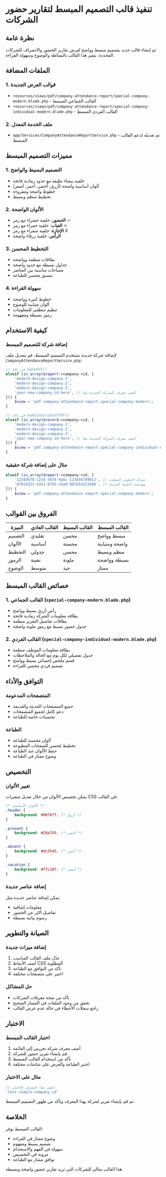 # تنفيذ قالب التصميم المبسط لتقارير حضور الشركات

## نظرة عامة
تم إنشاء قالب جديد بتصميم مبسط وواضح لعرض تقارير الحضور والانصراف للشركات المحددة. يتميز هذا القالب بالبساطة والوضوح وسهولة القراءة.

## الملفات المضافة

### 1. قوالب العرض الجديدة
- `resources/views/pdf/company-attendance-report/special-company-modern.blade.php` - القالب الجماعي المبسط
- `resources/views/pdf/company-attendance-report/special-company-individual-modern.blade.php` - القالب الفردي المبسط

### 2. ملف الخدمة المعدل
- `app/Services/CompanyAttendanceReportService.php` - تم تعديله لدعم القالب المبسط

## مميزات التصميم المبسط

### 1. التصميم البسيط والواضح
- خلفية بيضاء نظيفة مع حدود رمادية فاتحة
- ألوان أساسية واضحة (أزرق، أخضر، أحمر، أصفر)
- خطوط واضحة ومقروءة
- تخطيط منظم وبسيط

### 2. الألوان الواضحة
- **الحضور**: خلفية خضراء مع رمز ✓
- **الغياب**: خلفية حمراء مع رمز ✗
- **الإجازة**: خلفية صفراء مع رمز X
- **الرأس**: خلفية زرقاء واضحة

### 3. التخطيط المحسن
- بطاقات منظمة وواضحة
- جداول بسيطة مع حدود واضحة
- مساحات مناسبة بين العناصر
- تنسيق محسن للطباعة

### 4. سهولة القراءة
- خطوط كبيرة وواضحة
- ألوان متباينة للوضوح
- تنظيم منطقي للمعلومات
- رموز بسيطة ومفهومة

## كيفية الاستخدام

### إضافة شركة للتصميم المبسط

لإضافة شركة جديدة تستخدم التصميم المبسط، قم بتعديل ملف `CompanyAttendanceReportService.php`:

```php
// في دالة makePdf()
elseif (in_array($report->company->id, [
    'modern-design-company-1',
    'modern-design-company-2',
    'modern-design-company-3',
    'your-new-company-id-here', // أضف معرف الشركة الجديدة هنا
])) {
    $view = 'pdf.company-attendance-report.special-company-modern';
}

// في دالة makeIndividualPdf()
elseif (in_array($record->company->id, [
    'modern-design-company-1',
    'modern-design-company-2',
    'modern-design-company-3',
    'your-new-company-id-here', // أضف معرف الشركة الجديدة هنا
])) {
    $view = 'pdf.company-attendance-report.special-company-individual-modern';
}
```

### مثال على إضافة شركة حقيقية

```php
elseif (in_array($report->company->id, [
    '12345678-1234-5678-9abc-123456789012', // شركة التطوير المتقدم
    '87654321-4321-8765-cba9-987654321098', // مؤسسة التقنية الحديثة
])) {
    $view = 'pdf.company-attendance-report.special-company-modern';
}
```

## الفروق بين القوالب

| الميزة | القالب العادي | القالب البسيط | القالب المبسط |
|--------|--------------|---------------|---------------|
| التصميم | تقليدي | محسن | مبسط وواضح |
| الألوان | أساسية | محسنة | واضحة ومتباينة |
| التخطيط | جدولي | محسن | منظم وبسيط |
| الرموز | نصية | ملونة | بسيطة وواضحة |
| الوضوح | متوسط | جيد | ممتاز |

## خصائص القالب المبسط

### 1. القالب الجماعي (`special-company-modern.blade.php`)
- رأس أزرق بسيط وواضح
- بطاقة معلومات الشركة رمادية فاتحة
- بطاقات تفاصيل التقرير منظمة
- جدول حضور بسيط مع رموز ملونة واضحة

### 2. القالب الفردي (`special-company-individual-modern.blade.php`)
- بطاقة معلومات الموظف منظمة
- جدول تفصيلي لكل يوم مع الحالة والملاحظات
- قسم ملخص إحصائي بسيط وواضح
- تصميم فردي محسن للقراءة

## التوافق والأداء

### المتصفحات المدعومة
- جميع المتصفحات الحديثة والقديمة
- دعم كامل لجميع المتصفحات
- تحسينات خاصة للطباعة

### الطباعة
- ألوان محسنة للطباعة
- تخطيط مُحسن للصفحات المطبوعة
- حفظ الألوان عند الطباعة
- وضوح ممتاز في الطباعة

## التخصيص

### تغيير الألوان
يمكن تخصيص الألوان من خلال تعديل متغيرات CSS في القالب:

```css
/* الألوان الأساسية */
.header {
    background: #007bff; /* أزرق */
}

.present {
    background: #28a745; /* أخضر */
}

.absent {
    background: #dc3545; /* أحمر */
}

.vacation {
    background: #ffc107; /* أصفر */
}
```

### إضافة عناصر جديدة
يمكن إضافة عناصر جديدة مثل:
- معلومات إضافية
- تفاصيل أكثر عن الحضور
- رسوم بيانية بسيطة

## الصيانة والتطوير

### إضافة ميزات جديدة
1. عدّل ملف القالب المناسب
2. أضف الأنماط CSS المطلوبة
3. تأكد من التوافق مع الطباعة
4. اختبر على متصفحات مختلفة

### حل المشاكل
- تأكد من صحة معرفات الشركات
- تحقق من وجود الملفات في المسار الصحيح
- راجع سجلات الأخطاء في حالة عدم عرض القالب

## الاختبار

### اختبار القالب المبسط
1. أضف معرف شركة تجريبي إلى القائمة
2. قم بإنشاء تقرير حضور للشركة
3. تأكد من استخدام القالب المبسط
4. اختبر الطباعة والعرض على شاشات مختلفة

### مثال على الاختبار
```php
// أضف هذا المعرف للاختبار
'test-simple-company-id'
```

ثم قم بإنشاء تقرير لشركة بهذا المعرف وتأكد من ظهور التصميم المبسط.

## الخلاصة

القالب المبسط يوفر:
- وضوح ممتاز في القراءة
- تصميم بسيط ومفهوم
- سهولة في الفهم والاستخدام
- مرونة في التخصيص
- توافق ممتاز مع الطباعة

هذا القالب مثالي للشركات التي تريد تقارير حضور واضحة وبسيطة.
